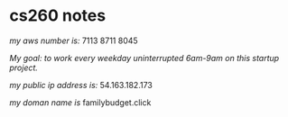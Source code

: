# cs260 notes

*my aws number is:* 7113 8711 8045

_My goal: to work every weekday uninterrupted 6am-9am on this startup project._ 

*my public ip address is:*  54.163.182.173

*my doman name is* familybudget.click


